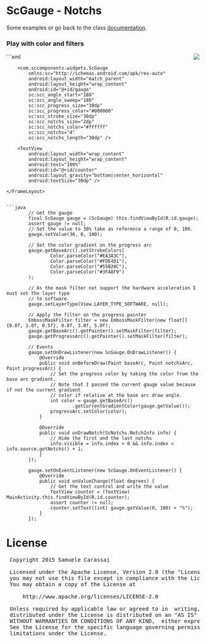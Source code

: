 # ScGauge - Notchs
Some examples or go back to the class [documentation](ScGauge.md).

### Play with color and filters

<img align="right" src="https://github.com/Paroca72/sc-widgets/blob/master/raw/scgauge/6.jpg"> 
```xml
    <FrameLayout
        android:layout_width="200dp"
        android:layout_height="wrap_content"
        android:background="#fff5f5f5"
        android:padding="10dp">

        <com.sccomponents.widgets.ScGauge
            xmlns:sc="http://schemas.android.com/apk/res-auto"
            android:layout_width="match_parent"
            android:layout_height="wrap_content"
            android:id="@+id/gauge"
            sc:scc_angle_start="180"
            sc:scc_angle_sweep="180"
            sc:scc_progress_size="30dp"
            sc:scc_progress_color="#000000"
            sc:scc_stroke_size="30dp"
            sc:scc_notchs_size="2dp"
            sc:scc_notchs_color="#ffffff"
            sc:scc_notchs="4"
            sc:scc_notchs_length="30dp" />

        <TextView
            android:layout_width="wrap_content"
            android:layout_height="wrap_content"
            android:text="100%"
            android:id="@+id/counter"
            android:layout_gravity="bottom|center_horizontal"
            android:textSize="30dp" />

    </FrameLayout>
```

```java
        // Get the gauge
        final ScGauge gauge = (ScGauge) this.findViewById(R.id.gauge);
        assert gauge != null;
        // Set the value to 30% take as reference a range of 0, 100.
        gauge.setValue(30, 0, 100);

        // Set the color gradient on the progress arc
        gauge.getBaseArc().setStrokeColors(
                Color.parseColor("#EA3A3C"),
                Color.parseColor("#FDE401"),
                Color.parseColor("#55B20C"),
                Color.parseColor("#3FA8F9")
        );

        // As the mask filter not support the hardware acceleration I must set the layer type
        // to software.
        gauge.setLayerType(View.LAYER_TYPE_SOFTWARE, null);

        // Apply the filter on the progress painter
        EmbossMaskFilter filter = new EmbossMaskFilter(new float[]{0.0f, 1.0f, 0.5f}, 0.8f, 3.0f, 5.0f);
        gauge.getBaseArc().getPainter().setMaskFilter(filter);
        gauge.getProgressArc().getPainter().setMaskFilter(filter);

        // Events
        gauge.setOnDrawListener(new ScGauge.OnDrawListener() {
            @Override
            public void onBeforeDraw(Paint baseArc, Paint notchsArc, Paint progressArc) {
                // Set the progress color by taking the color from the base arc gradient.
                // Note that I passed the current gauge value because if not the current gradient
                // color if relative at the base arc draw angle.
                int color = gauge.getBaseArc()
                        .getCurrentGradientColor(gauge.getValue());
                progressArc.setColor(color);
            }

            @Override
            public void onDrawNotch(ScNotchs.NotchInfo info) {
                // Hide the first and the last notchs
                info.visible = info.index > 0 && info.index < info.source.getNotchs() + 1;
            }
        });

        gauge.setOnEventListener(new ScGauge.OnEventListener() {
            @Override
            public void onValueChange(float degrees) {
                // Get the text control and write the value
                TextView counter = (TextView) MainActivity.this.findViewById(R.id.counter);
                assert counter != null;
                counter.setText((int) gauge.getValue(0, 100) + "%");
            }
        });
```


# License
<pre>
 Copyright 2015 Samuele Carassai

 Licensed under the Apache License, Version 2.0 (the "License");
 you may not use this file except in compliance with the License.
 You may obtain a copy of the License at

     http://www.apache.org/licenses/LICENSE-2.0

 Unless required by applicable law or agreed to in  writing, software
 distributed under the License is distributed on an "AS IS" BASIS,
 WITHOUT WARRANTIES OR CONDITIONS OF ANY KIND,  either express or implied.
 See the License for the specific language governing permissions and
 limitations under the License.
</pre>
